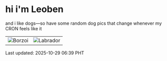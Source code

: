 # hi i'm Leoben

and i like dogs—so have some random dog pics that change whenever my CRON feels like it

|  |  |
|--------|----------|
| ![Borzoi](https://random-dog-vercel.vercel.app/api/random-borzoi?v=1761691196) | ![Labrador](https://random-dog-vercel.vercel.app/api/random-labrador?v=1761691196) |

Last updated: 2025-10-29 06:39 PHT
